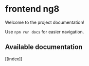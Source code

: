 # frontend ng8

Welcome to the project documentation!

Use `npm run docs` for easier navigation.

## Available documentation

[[index]]
